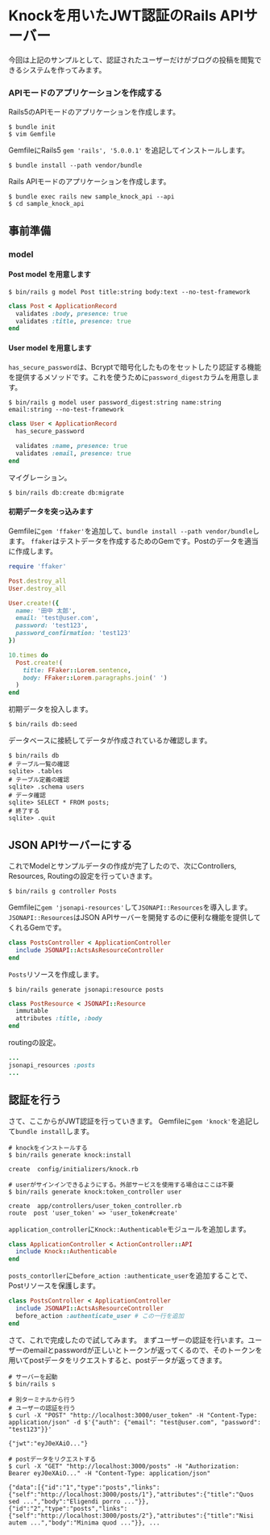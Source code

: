 # Knockを用いたJWT認証のRails APIサーバー
今回は上記のサンプルとして、認証されたユーザーだけがブログの投稿を閲覧できるシステムを作ってみます。

### APIモードのアプリケーションを作成する
Rails5のAPIモードのアプリケーションを作成します。

```
$ bundle init
$ vim Gemfile
```

GemfileにRails5 `gem 'rails', '5.0.0.1'` を追記してインストールします。

```
$ bundle install --path vendor/bundle
```

Rails APIモードのアプリケーションを作成します。

```
$ bundle exec rails new sample_knock_api --api
$ cd sample_knock_api
```

## 事前準備
### model
#### Post model を用意します

```
$ bin/rails g model Post title:string body:text --no-test-framework
```

```app/models/post.rb
class Post < ApplicationRecord
  validates :body, presence: true
  validates :title, presence: true
end
```

#### User model を用意します
`has_secure_password`は、Bcryptで暗号化したものをセットしたり認証する機能を提供するメソッドです。これを使うために`password_digest`カラムを用意します。

```
$ bin/rails g model user password_digest:string name:string email:string --no-test-framework
```

```app/models/user.rb
class User < ApplicationRecord
  has_secure_password

  validates :name, presence: true
  validates :email, presence: true
end
```

マイグレーション。

```
$ bin/rails db:create db:migrate
```

#### 初期データを突っ込みます
Gemfileに`gem 'ffaker'`を追加して、`bundle install --path vendor/bundle`します。
`ffaker`はテストデータを作成するためのGemです。Postのデータを適当に作成します。

```db/seeds.rb
require 'ffaker'

Post.destroy_all
User.destroy_all

User.create!({
  name: '田中 太郎',
  email: 'test@user.com',
  password: 'test123',
  password_confirmation: 'test123'
})

10.times do
  Post.create!(
    title: FFaker::Lorem.sentence,
    body: FFaker::Lorem.paragraphs.join(' ')
  )
end
```

初期データを投入します。

```
$ bin/rails db:seed
```

データベースに接続してデータが作成されているか確認します。

```
$ bin/rails db
# テーブル一覧の確認
sqlite> .tables
# テーブル定義の確認
sqlite> .schema users
# データ確認
sqlite> SELECT * FROM posts;
# 終了する
sqlite> .quit
```

## JSON APIサーバーにする
これでModelとサンプルデータの作成が完了したので、次にControllers, Resources, Routingの設定を行っていきます。

```
$ bin/rails g controller Posts
```

Gemfileに`gem 'jsonapi-resources'`して`JSONAPI::Resources`を導入します。`JSONAPI::Resources`はJSON APIサーバーを開発するのに便利な機能を提供してくれるGemです。

```app/controllers/posts_controller.rb
class PostsController < ApplicationController
  include JSONAPI::ActsAsResourceController
end
```

`Posts`リソースを作成します。

```
$ bin/rails generate jsonapi:resource posts
```

```app/resources/post_resource.rb
class PostResource < JSONAPI::Resource
  immutable
  attributes :title, :body
end
```

routingの設定。

```config/routes.rb
...
jsonapi_resources :posts
...
```

## 認証を行う
さて、ここからがJWT認証を行っていきます。
Gemfileに`gem 'knock'`を追記して`bundle install`します。

```
# knockをインストールする
$ bin/rails generate knock:install

create  config/initializers/knock.rb

# userがサインインできるようにする。外部サービスを使用する場合はここは不要
$ bin/rails generate knock:token_controller user

create  app/controllers/user_token_controller.rb
route  post 'user_token' => 'user_token#create'
```

`application_controller`に`Knock::Authenticable`モジュールを追加します。

```app/controlers/application_controller.rb
class ApplicationController < ActionController::API
  include Knock::Authenticable
end
```

`posts_contorller`に`before_action :authenticate_user`を追加することで、Postリソースを保護します。

```app/controllers/posts_controller.rb
class PostsController < ApplicationController
  include JSONAPI::ActsAsResourceController
  before_action :authenticate_user # この一行を追加
end
```

さて、これで完成したので試してみます。
まずユーザーの認証を行います。ユーザーのemailとpasswordが正しいとトークンが返ってくるので、そのトークンを用いてpostデータをリクエストすると、postデータが返ってきます。

```
# サーバーを起動
$ bin/rails s

# 別ターミナルから行う
# ユーザーの認証を行う
$ curl -X "POST" "http://localhost:3000/user_token" -H "Content-Type: application/json" -d $'{"auth": {"email": "test@user.com", "password": "test123"}}'

{"jwt":"eyJ0eXAiO..."}

# postデータをリクエストする
$ curl -X "GET" "http://localhost:3000/posts" -H "Authorization: Bearer eyJ0eXAiO..." -H "Content-Type: application/json"

{"data":[{"id":"1","type":"posts","links":{"self":"http://localhost:3000/posts/1"},"attributes":{"title":"Quos sed ...","body":"Eligendi porro ..."}},{"id":"2","type":"posts","links":{"self":"http://localhost:3000/posts/2"},"attributes":{"title":"Nisi autem ...","body":"Minima quod ..."}}, ...
```

